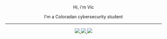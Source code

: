 <div id="header" align="center">
  <p>Hi, i'm Vic</p>
  <p>I'm a Coloradan cybersecurity student</p>
</div>
<hr>
<div id="badges" align="center">
  <a href="mailto:victoneux@protonmail.com">
    <img src="https://img.shields.io/badge/Mail-%2311121d?logo=protonmail&logoColor=white&style=for-the-badge">
  </a>
  <a href="https://discord.gg/UD57dFb8">
    <img src="https://img.shields.io/badge/Discord-%235662f6?logo=discord&logoColor=white&style=for-the-badge">
  </a>
  <a href="https://steamcommunity.com/id/victoneux">
    <img src="https://img.shields.io/badge/Steam-%23171a21?logo=steam&logoColor=white&style=for-the-badge">
  </a>
</div>
<div id="body" align="center">
  
